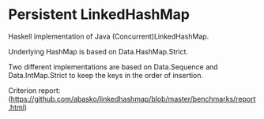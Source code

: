 Persistent LinkedHashMap
========================

Haskell implementation of Java (Concurrent)LinkedHashMap.

Underlying HashMap is based on Data.HashMap.Strict.

Two different implementations are based on Data.Sequence and Data.IntMap.Strict to keep the keys in
the order of insertion.

Criterion report: (https://github.com/abasko/linkedhashmap/blob/master/benchmarks/report.html)